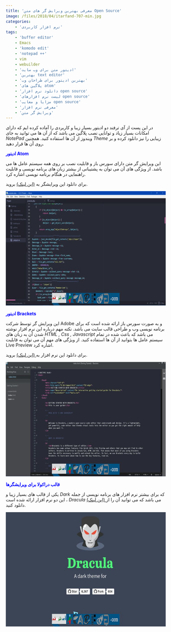 ```yaml
---
title: 'معرفی بهترین ویرایش گر های متن Open Source'
image: /files/2018/04/itarfand-707-min.jpg
categories:
    - 'نرم افزار کاربردی'
tags:
    - 'buffer editor'
    - Emacs
    - 'komodo edit'
    - 'notepad ++'
    - vim
    - webuilder
    - 'ادیتور متن برای وب سایت'
    - 'بهترین text editor'
    - 'بهترین ادیتور برای طراحان وب'
    - 'پلاگین های atom'
    - 'دانلود نرم افزار open source'
    - 'لیست نرم افزارهای open source'
    - 'مزایا و معایب open source'
    - 'معرفی نرم افزار'
    - 'ویرایش گر متن'
---
```


در این پست از آی ترفند دو ادیتور بسیار زیبا و کاربردی را آماده کرده ایم که دارای امکانات بسیار زیاد و توانایی نصب پلاگین می باشد که از آن ها می توانید به جای *NotePad* ویندوز از آن ها استفاده کنید. همچنین *Theme* زیبایی را نیز دانلود کرده و بر روی آن ها قرار دهید.

<span style="color: #0000ff;">**ادیتور Atom**</span>

این ویرایش گر متن دارای سورس باز و قابلیت نصب بر روی همه سیستم عامل ها می باشد. از ویژگی های آن می توان به پشتیبانی از بیشتر زبان های برنامه نویسی و قابلیت راهنمایی در هنگام برنامه نویسی اشاره کرد.

برای دانلود این ویرایشگر به [(این لینک)](https://atom.io/) بروید.

![mhkarami97](/files/2018/04/itarfand-704-min.jpg)  

<span style="color: #0000ff;">**ادیتور Brackets**</span>

این ویرایش گر توسط شرکت Adobe و به صورت سورس باز ارائه شده است که برای برنامه نویسی وب و طراحی قالب سایت می باشد. نکته مهم درباره این نرم افزار نوشته شدن آن به زبان های *HTML , Css , Javascript* می باشد که باعث شده در تمام سیستم عامل ها بتوانید از آن ها استفاده کنید. از ویژگی های مهم آن می توان به قابلیت Live Preview اشاره کرد.

برای دانلود این نرم افزار به[ (این لینک)](http://brackets.io/) بروید.

![mhkarami97](/files/2018/04/itarfand-705-min.jpg)  

<span style="color: #0000ff;">**قالب دراکولا برای ویرایشگرها**</span>

یکی از قالب های بسیار زیبا و *Dark* که برای بیشتر نرم افزار های برنامه نویسی از جمله این دو نرم افزار ارائه شده است ، *Dracula* می باشد که می توانید آن را از[ (این لینک)](https://draculatheme.com/) دانلود کنید.

![mhkarami97](/files/2018/04/itarfand-706-min.jpg)  